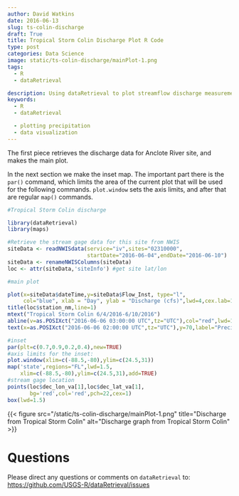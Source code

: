 ```yaml
---
author: David Watkins
date: 2016-06-13
slug: ts-colin-discharge
draft: True
title: Tropical Storm Colin Discharge Plot R Code
type: post
categories: Data Science
image: static/ts-colin-discharge/mainPlot-1.png
tags:
  - R
  - dataRetrieval

description: Using dataRetrieval to plot streamflow discharge measurements during
keywords:
  - R
  - dataRetrieval

  - plotting precipitation
  - data visualization
---
```

<a href="mailto:wwatkins@usgs.gov "><i class="fas fa-envelope-square fa-2x"></i></a> <a href="https://github.com/wdwatkins"><i class="fab fa-github-square fa-2x"></i></a>

The first piece retrieves the discharge data for Anclote River site, and makes the main plot.

In the next section we make the inset map. The important part there is the `par()` command, which limits the area of the current plot that will be used for the following commands. `plot.window` sets the axis limits, and after that are regular `map()` commands.

``` r
#Tropical Storm Colin discharge

library(dataRetrieval)
library(maps)

#Retrieve the stream gage data for this site from NWIS
siteData <- readNWISdata(service="iv",sites="02310000",
                         startDate="2016-06-04",endDate="2016-06-10")
siteData <- renameNWISColumns(siteData)
loc <- attr(siteData,'siteInfo') #get site lat/lon

#main plot

plot(x=siteData$dateTime,y=siteData$Flow_Inst, type="l",
     col="blue", xlab = "Day", ylab = "Discharge (cfs)",lwd=4,cex.lab=1.5,cex.axis=1.25)
title(loc$station_nm,line=1)
mtext("Tropical Storm Colin 6/4/2016-6/10/2016")
abline(v=as.POSIXct("2016-06-06 03:00:00 UTC",tz="UTC"),col="red",lwd=1.5)
text(x=as.POSIXct("2016-06-06 02:00:00 UTC",tz="UTC"),y=70,label="Precipitation begins early Monday",srt=90,pos=3)

#inset
par(plt=c(0.7,0.9,0.2,0.4),new=TRUE)
#axis limits for the inset:
plot.window(xlim=c(-88.5,-80),ylim=c(24.5,31))
map('state',regions="FL",lwd=1.5,
    xlim=c(-88.5,-80),ylim=c(24.5,31),add=TRUE)
#stream gage location
points(loc$dec_lon_va[1],loc$dec_lat_va[1],
       bg='red',col='red',pch=22,cex=1)
box(lwd=1.5)
```

{{< figure src="/static/ts-colin-discharge/mainPlot-1.png" title="Discharge from Tropical Storm Colin" alt="Discharge graph from Tropical Storm Colin" >}}

Questions
=========

Please direct any questions or comments on `dataRetrieval` to: <https://github.com/USGS-R/dataRetrieval/issues>
